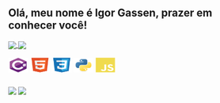 ## Olá, meu nome é Igor Gassen, prazer em conhecer você!

<div>
  <a href="https://github.com/Kryotsz?tab=repositories">
    <img height="180em" align="center" src="https://github-readme-stats.vercel.app/api?username=kryotsz&count_private=true&show_icons=true&theme=github_dark" />
    <img height="180em" align="center" src="https://github-readme-stats.vercel.app/api/top-langs/?username=kryotsz&layout=compact&theme=github_dark" />
  </a>
</div>


<div style="display: inline_block"><br>
  <img align="center" alt="Csharp-Icon" height="30" width="40" src="https://raw.githubusercontent.com/devicons/devicon/master/icons/csharp/csharp-original.svg">
  <img align="center" alt="HTML-Icon" height="30" width="40" src="https://raw.githubusercontent.com/devicons/devicon/master/icons/html5/html5-original.svg">
  <img align="center" alt="CSS-Icon" height="30" width="40" src="https://raw.githubusercontent.com/devicons/devicon/master/icons/css3/css3-original.svg">
  <img align="center" alt="Python-Icon" height="30" width="40" src="https://raw.githubusercontent.com/devicons/devicon/master/icons/python/python-original.svg">
  <img align="center" alt="JavaScript-Icon" height="30" width="40" src="https://raw.githubusercontent.com/devicons/devicon/master/icons/javascript/javascript-plain.svg">
</div>

##

<div> 
  <a href = "mailto:igorhgassen@gmail.com"><img src="https://img.shields.io/badge/Gmail-D14836?style=for-the-badge&logo=gmail&logoColor=white" target="_blank"></a>
  <a href="https://www.linkedin.com/in/igor-hoffmann-gassen-018aa1237" target="_blank"><img src="https://img.shields.io/badge/-LinkedIn-%230077B5?style=for-the-badge&logo=linkedin&logoColor=white" target="_blank"></a> 
</div>
